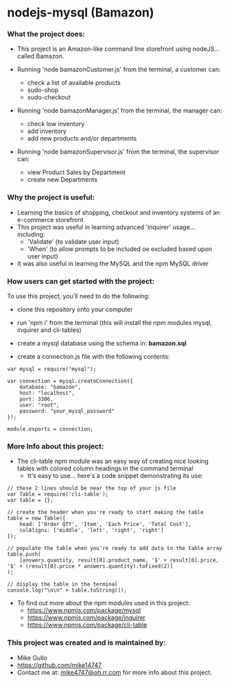 # nodejs-mysql (Bamazon)

### What the project does:

* This project is an Amazon-like command line storefront using nodeJS... called Bamazon.

* Running 'node bamazonCustomer.js' from the terminal, a customer can:
  * check a list of available products
  * sudo-shop
  * sudo-checkout

* Running 'node bamazonManager.js' from the terminal, the manager can:
  * check low inventory
  * add inventory
  * add new products and/or departments

* Running 'node bamazonSupervisor.js' from the terminal, the supervisor can:
  * view Product Sales by Department
  * create new Departments


### Why the project is useful:

* Learning the basics of shopping, checkout and inventory systems of an e-commerce storefront
* This project was useful in learning advanced 'inquirer' usage... including:
  * 'Validate' (to validate user input)
  * 'When' (to allow prompts to be included oe excluded based upon user input)
* It was also useful in learning the MySQL and the npm MySQL driver


### How users can get started with the project:

To use this project, you'll need to do the following:

* clone this repository onto your computer

* run 'npm i' from the terminal (this will install the npm modules mysql, inquirer and cli-tables)

* create a mysql database using the schema in: **bamazon.sql**

* create a connection.js file with the following contents:

```
var mysql = require("mysql");

var connection = mysql.createConnection({
    database: "bamazon",
    host: "localhost",
    port: 3306,
    user: "root",
    password: "your_mysql_password"
});

module.exports = connection;
```


### More Info about this project:

* The cli-table npm module was an easy way of creating nice looking tables with colored column headings in the command terminal
  * It's easy to use... here's a code snippet demonstrating its use:

```
// these 2 lines should be near the top of your js file
var Table = require('cli-table');
var table = {};

// create the header when you're ready to start making the table
table = new Table({
    head: ['Order QTY', 'Item', 'Each Price', 'Total Cost'],
    colAligns: ['middle', 'left', 'right', 'right']
});

// populate the table when you're ready to add data to the table array
table.push(
    [answers.quantity, result[0].product_name, '$' + result[0].price, '$' + (result[0].price * answers.quantity).toFixed(2)]
);

// display the table in the terminal
console.log("\n\n" + table.toString());
```


* To find out more about the npm modules used in this project:
  * https://www.npmjs.com/package/mysql
  * https://www.npmjs.com/package/inquirer
  * https://www.npmjs.com/package/cli-table


### This project was created and is maintained by:

* Mike Gullo
* https://github.com/mike14747
* Contact me at: mike4747@oh.rr.com for more info about this project.

